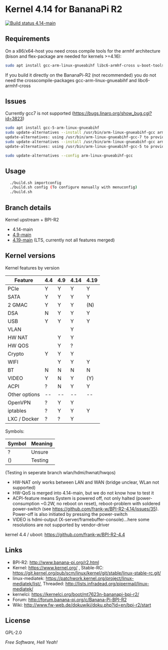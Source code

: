 # Kernel 4.14 for BananaPi R2

<a href="https://travis-ci.com/frank-w/BPI-R2-4.14" target="_blank"><img src="https://travis-ci.com/frank-w/BPI-R2-4.14.svg?branch=4.14-main" alt="Build status 4.14-main"></a>

## Requirements

On a x86/x64-host you need cross compile tools for the armhf architecture (bison and flex-package are needed for kernels >=4.16):
```sh
sudo apt install gcc-arm-linux-gnueabihf libc6-armhf-cross u-boot-tools bc make gcc libc6-dev libncurses5-dev libssl-dev bison flex
```
If you build it directly on the BananaPi-R2 (not recommended) you do not need the crosscompile-packages gcc-arm-linux-gnueabihf and libc6-armhf-cross

## Issues
Currently gcc7 is not supported (https://bugs.linaro.org/show_bug.cgi?id=3823)
```sh
sudo apt install gcc-5-arm-linux-gnueabihf
sudo update-alternatives --install /usr/bin/arm-linux-gnueabihf-gcc arm-linux-gnueabihf-gcc /usr/bin/arm-linux-gnueabihf-gcc-7  50
update-alternatives: using /usr/bin/arm-linux-gnueabihf-gcc-7 to provide /usr/bin/arm-linux-gnueabihf-gcc (arm-linux-gnueabihf-gcc) in auto mode
sudo update-alternatives --install /usr/bin/arm-linux-gnueabihf-gcc arm-linux-gnueabihf-gcc /usr/bin/arm-linux-gnueabihf-gcc-5  100
update-alternatives: using /usr/bin/arm-linux-gnueabihf-gcc-5 to provide /usr/bin/arm-linux-gnueabihf-gcc (arm-linux-gnueabihf-gcc) in auto mode

sudo update-alternatives --config arm-linux-gnueabihf-gcc
```

## Usage

```sh
  ./build.sh importconfig
  ./build.sh config (To configure manually with menuconfig)
  ./build.sh
```

## Branch details

Kernel upstream + BPI-R2
* 4.14-main
* <a href="https://github.com/frank-w/BPI-R2-4.14/tree/4.9-main">4.9-main</a>
* <a href="https://github.com/frank-w/BPI-R2-4.14/tree/4.19-main">4.19-main</a> (LTS, currently not all features merged)

## Kernel versions

Kernel features by version

| Feature  | 4.4 | 4.9 | 4.14 | 4.19 |
|----------| --- | --- | --- | --- |
| PCIe     |  Y  |  Y  |  Y  |  Y  |
| SATA     |  Y  |  Y  |  Y  |  Y  |
| 2 GMAC   |  Y  |  Y  |  Y  |  (N)  |
| DSA      |  N  |  Y  |  Y  |  Y  |
| USB      |  Y  |  Y  |  Y  |  Y  |
| VLAN     |     |     |  Y  |     |
| HW NAT   |     |  Y  |  Y |      |
| HW QOS   |     |  Y  |  ? |      |
| Crypto   |  Y  |  Y  |  Y  |     |
| WIFI     |     |  Y  |  Y  |  Y  |
| BT       |  N  |  N  |  N  |  N  |
| VIDEO    |  Y  |  N  |  Y  |  (Y)  |
| ACPI     |  ?  |  N  |  Y  |  Y  |
| Other options  |--|--|--|--|--|--|--|
| OpenVPN  |  ?  |  Y  |  Y  |    |
| iptables |  ?  |  Y  |  Y  |  Y  |
| LXC / Docker |  ?  |  ?  |  Y  |    |

Symbols:

|Symbol|Meaning|
|------|-------|
|  ?   |Unsure |
|  ()  |Testing|

(Testing in seperate branch wlan/hdmi/hwnat/hwqos)

* HW-NAT only works between LAN and WAN (bridge unclear, WLan not supported)
* HW-QoS is merged into 4.14-main, but we do not know how to test it
* ACPI-feature means System is powered off, not only halted (power-consumption ~0.2W, no reboot on reset), reboot-problem with soldered power-switch (see https://github.com/frank-w/BPI-R2-4.14/issues/35). Power-off is also initiated by pressing the power-switch
* VIDEO is hdmi-output (X-server/framebuffer-console)...here some resolutions are not supported by vendor-driver

kernel 4.4 / uboot: https://github.com/frank-w/BPI-R2-4.4

## Links

* BPI-R2: http://www.banana-pi.org/r2.html
* Kernel: https://www.kernel.org/ , Stable-RC: https://git.kernel.org/pub/scm/linux/kernel/git/stable/linux-stable-rc.git/
* linux-mediatek: https://patchwork.kernel.org/project/linux-mediatek/list/, Threaded: http://lists.infradead.org/pipermail/linux-mediatek/
* kernelci: https://kernelci.org/boot/mt7623n-bananapi-bpi-r2/
* Forum: http://forum.banana-pi.org/c/Banana-Pi-BPI-R2
* Wiki: http://www.fw-web.de/dokuwiki/doku.php?id=en/bpi-r2/start

License
----
GPL-2.0

*Free Software, Hell Yeah!*
